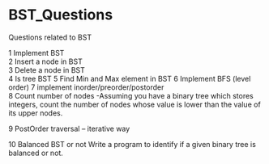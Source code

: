 # BST_Questions
Questions related to BST

1	Implement BST	
2	Insert a node in BST	
3	Delete a node in BST	
4	Is tree BST	
5	Find Min and Max element in BST	
6	Implement BFS (level order)	
7	implement inorder/preorder/postorder	
8	Count number of nodes	-Assuming you have a binary tree which stores integers, count the number of nodes whose value is lower than the value of its upper nodes.
		
9	PostOrder traversal – iterative way	
		
10	Balanced BST or not	Write a program to identify if a given binary tree is balanced or not.
